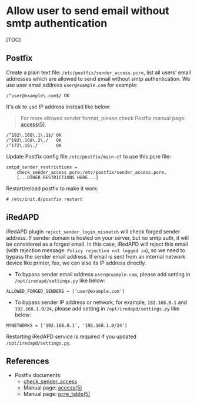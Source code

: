 # Allow user to send email without smtp authentication

[TOC]

## Postfix

Create a plain text file: `/etc/postfix/sender_access.pcre`, list all
users' email addresses which are allowed to send email without smtp
authentication. We use user email address `user@example.com` for example:

```
/^user@example\.com$/ OK
```

It's ok to use IP address instead like below:

> For more allowed sender format, please check Postfix manual page: [access(5)](http://www.postfix.org/access.5.html).

```
/^192\.168\.1\.1$/ OK
/^192\.168\.2\./   OK
/^172\.16\./       OK
```

Update Postfix config file `/etc/postfix/main.cf` to use this pcre file:

```
smtpd_sender_restrictions =
    check_sender_access pcre:/etc/postfix/sender_access.pcre,
    [...OTHER RESTRICTIONS HERE...]
```

Restart/reload postfix to make it work:

```
# /etc/init.d/postfix restart
```

## iRedAPD

iRedAPD plugin `reject_sender_login_mismatch` will check forged sender address.
If sender domain is hosted on your server, but no smtp auth, it will be
considered as a forged email. In this case, iRedAPD will reject this email
(with rejection message: `Policy rejection not logged in`), so we need to
bypass the sender email address. If email is sent from an internal network
device like printer, fax, we can also its IP address directly.

* To bypass sender email address `user@example.com`, please add setting in
  `/opt/iredapd/settings.py` like below:

```
ALLOWED_FORGED_SENDERS = ['user@example.com']
```

* To bypass sender IP address or network, for example, `192.168.0.1` and
  `192.168.1.0/24`, please add setting in `/opt/iredapd/settings.py` like below:

```
MYNETWORKS = ['192.168.0.1', '192.168.1.0/24']
```

Restarting iRedAPD service is required if you updated `/opt/iredapd/settings.py`.

## References

* Postfix documents:
    * [check_sender_access](http://www.postfix.org/postconf.5.html#check_sender_access)
    * Manual page: [access(5)](http://www.postfix.org/access.5.html)
    * Manual page: [pcre_table(5)](http://www.postfix.org/pcre_table.5.html)
